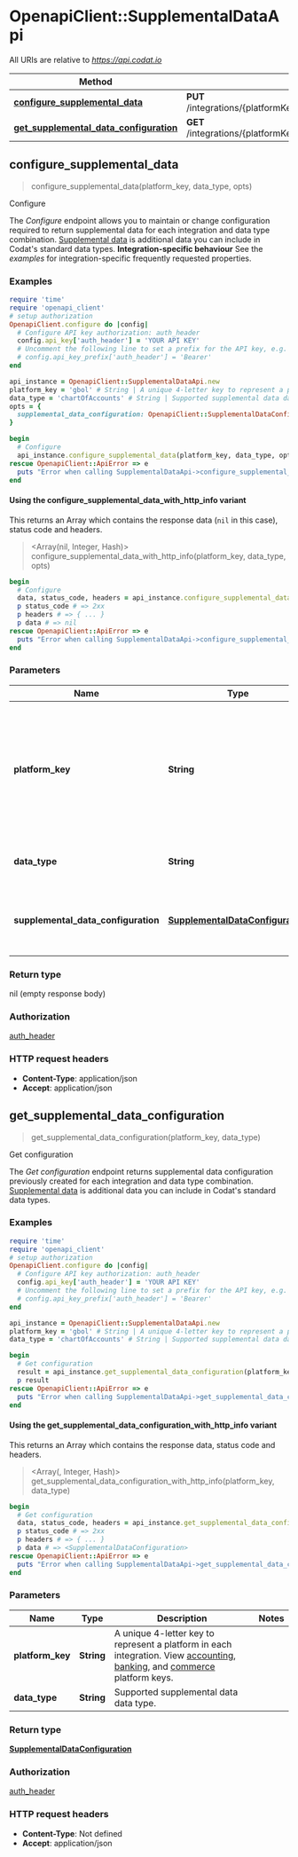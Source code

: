 # OpenapiClient::SupplementalDataApi

All URIs are relative to *https://api.codat.io*

| Method | HTTP request | Description |
| ------ | ------------ | ----------- |
| [**configure_supplemental_data**](SupplementalDataApi.md#configure_supplemental_data) | **PUT** /integrations/{platformKey}/dataTypes/{dataType}/supplementalDataConfig | Configure |
| [**get_supplemental_data_configuration**](SupplementalDataApi.md#get_supplemental_data_configuration) | **GET** /integrations/{platformKey}/dataTypes/{dataType}/supplementalDataConfig | Get configuration |


## configure_supplemental_data

> configure_supplemental_data(platform_key, data_type, opts)

Configure

The *Configure* endpoint allows you to maintain or change configuration required to return supplemental data for each integration and data type combination.  [Supplemental data](https://docs.codat.io/using-the-api/additional-data) is additional data you can include in Codat's standard data types.  **Integration-specific behaviour** See the *examples* for integration-specific frequently requested properties.

### Examples

```ruby
require 'time'
require 'openapi_client'
# setup authorization
OpenapiClient.configure do |config|
  # Configure API key authorization: auth_header
  config.api_key['auth_header'] = 'YOUR API KEY'
  # Uncomment the following line to set a prefix for the API key, e.g. 'Bearer' (defaults to nil)
  # config.api_key_prefix['auth_header'] = 'Bearer'
end

api_instance = OpenapiClient::SupplementalDataApi.new
platform_key = 'gbol' # String | A unique 4-letter key to represent a platform in each integration. View [accounting](https://docs.codat.io/integrations/accounting/overview#platform-keys), [banking](https://docs.codat.io/integrations/banking/overview#platform-keys), and [commerce](https://docs.codat.io/integrations/commerce/overview#platform-keys) platform keys.
data_type = 'chartOfAccounts' # String | Supported supplemental data data type.
opts = {
  supplemental_data_configuration: OpenapiClient::SupplementalDataConfiguration.new # SupplementalDataConfiguration | The configuration for the specified platform and data type.
}

begin
  # Configure
  api_instance.configure_supplemental_data(platform_key, data_type, opts)
rescue OpenapiClient::ApiError => e
  puts "Error when calling SupplementalDataApi->configure_supplemental_data: #{e}"
end
```

#### Using the configure_supplemental_data_with_http_info variant

This returns an Array which contains the response data (`nil` in this case), status code and headers.

> <Array(nil, Integer, Hash)> configure_supplemental_data_with_http_info(platform_key, data_type, opts)

```ruby
begin
  # Configure
  data, status_code, headers = api_instance.configure_supplemental_data_with_http_info(platform_key, data_type, opts)
  p status_code # => 2xx
  p headers # => { ... }
  p data # => nil
rescue OpenapiClient::ApiError => e
  puts "Error when calling SupplementalDataApi->configure_supplemental_data_with_http_info: #{e}"
end
```

### Parameters

| Name | Type | Description | Notes |
| ---- | ---- | ----------- | ----- |
| **platform_key** | **String** | A unique 4-letter key to represent a platform in each integration. View [accounting](https://docs.codat.io/integrations/accounting/overview#platform-keys), [banking](https://docs.codat.io/integrations/banking/overview#platform-keys), and [commerce](https://docs.codat.io/integrations/commerce/overview#platform-keys) platform keys. |  |
| **data_type** | **String** | Supported supplemental data data type. |  |
| **supplemental_data_configuration** | [**SupplementalDataConfiguration**](SupplementalDataConfiguration.md) | The configuration for the specified platform and data type. | [optional] |

### Return type

nil (empty response body)

### Authorization

[auth_header](../README.md#auth_header)

### HTTP request headers

- **Content-Type**: application/json
- **Accept**: application/json


## get_supplemental_data_configuration

> <SupplementalDataConfiguration> get_supplemental_data_configuration(platform_key, data_type)

Get configuration

The *Get configuration* endpoint returns supplemental data configuration previously created for each integration and data type combination.  [Supplemental data](https://docs.codat.io/using-the-api/additional-data) is additional data you can include in Codat's standard data types.

### Examples

```ruby
require 'time'
require 'openapi_client'
# setup authorization
OpenapiClient.configure do |config|
  # Configure API key authorization: auth_header
  config.api_key['auth_header'] = 'YOUR API KEY'
  # Uncomment the following line to set a prefix for the API key, e.g. 'Bearer' (defaults to nil)
  # config.api_key_prefix['auth_header'] = 'Bearer'
end

api_instance = OpenapiClient::SupplementalDataApi.new
platform_key = 'gbol' # String | A unique 4-letter key to represent a platform in each integration. View [accounting](https://docs.codat.io/integrations/accounting/overview#platform-keys), [banking](https://docs.codat.io/integrations/banking/overview#platform-keys), and [commerce](https://docs.codat.io/integrations/commerce/overview#platform-keys) platform keys.
data_type = 'chartOfAccounts' # String | Supported supplemental data data type.

begin
  # Get configuration
  result = api_instance.get_supplemental_data_configuration(platform_key, data_type)
  p result
rescue OpenapiClient::ApiError => e
  puts "Error when calling SupplementalDataApi->get_supplemental_data_configuration: #{e}"
end
```

#### Using the get_supplemental_data_configuration_with_http_info variant

This returns an Array which contains the response data, status code and headers.

> <Array(<SupplementalDataConfiguration>, Integer, Hash)> get_supplemental_data_configuration_with_http_info(platform_key, data_type)

```ruby
begin
  # Get configuration
  data, status_code, headers = api_instance.get_supplemental_data_configuration_with_http_info(platform_key, data_type)
  p status_code # => 2xx
  p headers # => { ... }
  p data # => <SupplementalDataConfiguration>
rescue OpenapiClient::ApiError => e
  puts "Error when calling SupplementalDataApi->get_supplemental_data_configuration_with_http_info: #{e}"
end
```

### Parameters

| Name | Type | Description | Notes |
| ---- | ---- | ----------- | ----- |
| **platform_key** | **String** | A unique 4-letter key to represent a platform in each integration. View [accounting](https://docs.codat.io/integrations/accounting/overview#platform-keys), [banking](https://docs.codat.io/integrations/banking/overview#platform-keys), and [commerce](https://docs.codat.io/integrations/commerce/overview#platform-keys) platform keys. |  |
| **data_type** | **String** | Supported supplemental data data type. |  |

### Return type

[**SupplementalDataConfiguration**](SupplementalDataConfiguration.md)

### Authorization

[auth_header](../README.md#auth_header)

### HTTP request headers

- **Content-Type**: Not defined
- **Accept**: application/json

